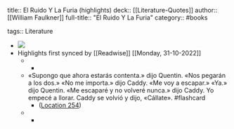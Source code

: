 title:: El Ruido Y La Furia (highlights)
deck:: [[Literature-Quotes]]
author:: [[William Faulkner]]
full-title:: "El Ruido Y La Furia"
category:: #books

tags:: Literature

- ![](https://m.media-amazon.com/images/I/81XxXjqPkML._SY160.jpg)
- Highlights first synced by [[Readwise]] [[Monday, 31-10-2022]]
	- -
	- «Supongo que ahora estarás contenta.» dijo Quentin. «Nos pegarán a los dos.» «No me importa.» dijo Caddy. «Me voy a escapar.» «Ya.» dijo Quentin. «Me escaparé y no volveré nunca.» dijo Caddy. Yo empecé a llorar. Caddy se volvió y dijo, «Cállate». #flashcard
		- ([Location 254](https://readwise.io/to_kindle?action=open&asin=B0089EI0F6&location=254))
	- -